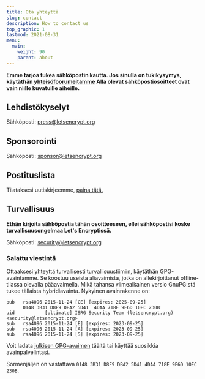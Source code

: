 ```yaml
---
title: Ota yhteyttä
slug: contact
description: How to contact us
top_graphic: 1
lastmod: 2021-08-31
menu:
  main:
    weight: 90
    parent: about
---
```


**Emme tarjoa tukea sähköpostin kautta. Jos sinulla on tukikysymys, käytäthän [yhteisöfoorumeitamme](https://community.letsencrypt.org) Alla olevat sähköpostiosoitteet ovat vain niille kuvatuille aiheille.**

## Lehdistökyselyt

Sähköposti: [press@letsencrypt.org](mailto:press@letsencrypt.org)

## Sponsorointi

Sähköposti: [sponsor@letsencrypt.org](mailto:sponsor@letsencrypt.org)

## Postituslista

Tilataksesi uutiskirjeemme, [paina tätä.](https://outreach.abetterinternet.org/emailPreference/e/epc/1011011/YNQ8y1PjGzzyTtRkhCIs0tvAUtc0WRz56GY_3MMv4tE/681)

## Turvallisuus

**Ethän kirjoita sähköpostia tähän osoitteeseen, ellei sähköpostisi koske turvallisuusongelmaa Let's Encryptissä.**

Sähköposti: [security@letsencrypt.org](mailto:security@letsencrypt.org)

### Salattu viestintä

Ottaaksesi yhteyttä turvallisesti turvallisuustiimiin, käytäthän GPG-avaintamme. Se koostuu useista aliavaimista, jotka on allekirjoittanut offline-tilassa olevalla pääavaimella. Mikä tahansa viimeaikainen versio GnuPG:stä tukee tällaista hybridiavainta. Nykyinen avainrakenne on:

```
pub   rsa4096 2015-11-24 [CE] [expires: 2025-09-25]
      0148 3B31 D8F9 DBA2 5D41  4DAA 718E 9F6D 10EC 230B
uid           [ultimate] ISRG Security Team (letsencrypt.org) <security@letsencrypt.org>
sub   rsa4096 2015-11-24 [E] [expires: 2023-09-25]
sub   rsa4096 2015-11-24 [A] [expires: 2023-09-25]
sub   rsa4096 2015-11-24 [S] [expires: 2023-09-25]
```

Voit ladata [julkisen GPG-avaimen](/security_letsencrypt.org-publickey.asc) täältä tai käyttää suosikkia avainpalvelintasi.

Sormenjäljen on vastattava `0148 3B31 D8F9 DBA2 5D41 4DAA 718E 9F6D 10EC 230B`.
